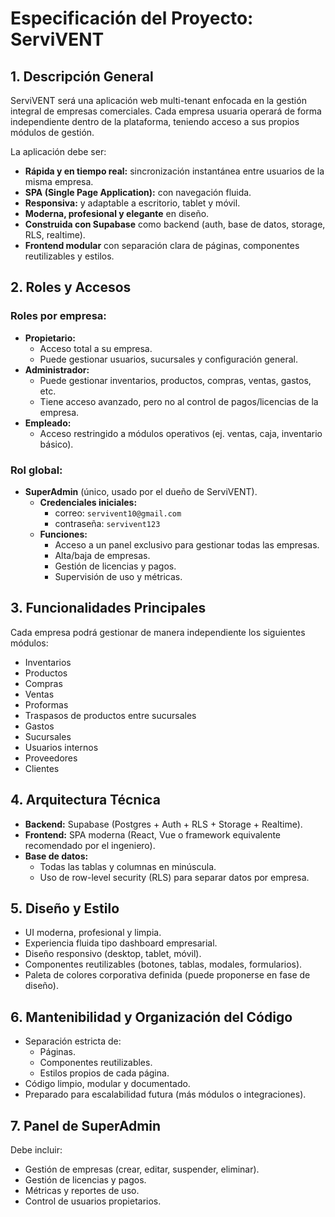 # Especificación del Proyecto: ServiVENT

## 1. Descripción General

ServiVENT será una aplicación web multi-tenant enfocada en la gestión integral de empresas comerciales. Cada empresa usuaria operará de forma independiente dentro de la plataforma, teniendo acceso a sus propios módulos de gestión.

La aplicación debe ser:

-   **Rápida y en tiempo real:** sincronización instantánea entre usuarios de la misma empresa.
-   **SPA (Single Page Application):** con navegación fluida.
-   **Responsiva:** y adaptable a escritorio, tablet y móvil.
-   **Moderna, profesional y elegante** en diseño.
-   **Construida con Supabase** como backend (auth, base de datos, storage, RLS, realtime).
-   **Frontend modular** con separación clara de páginas, componentes reutilizables y estilos.

## 2. Roles y Accesos

### Roles por empresa:

-   **Propietario:**
    -   Acceso total a su empresa.
    -   Puede gestionar usuarios, sucursales y configuración general.
-   **Administrador:**
    -   Puede gestionar inventarios, productos, compras, ventas, gastos, etc.
    -   Tiene acceso avanzado, pero no al control de pagos/licencias de la empresa.
-   **Empleado:**
    -   Acceso restringido a módulos operativos (ej. ventas, caja, inventario básico).

### Rol global:

-   **SuperAdmin** (único, usado por el dueño de ServiVENT).
    -   **Credenciales iniciales:**
        -   correo: `servivent10@gmail.com`
        -   contraseña: `servivent123`
    -   **Funciones:**
        -   Acceso a un panel exclusivo para gestionar todas las empresas.
        -   Alta/baja de empresas.
        -   Gestión de licencias y pagos.
        -   Supervisión de uso y métricas.

## 3. Funcionalidades Principales

Cada empresa podrá gestionar de manera independiente los siguientes módulos:

-   Inventarios
-   Productos
-   Compras
-   Ventas
-   Proformas
-   Traspasos de productos entre sucursales
-   Gastos
-   Sucursales
-   Usuarios internos
-   Proveedores
-   Clientes

## 4. Arquitectura Técnica

-   **Backend:** Supabase (Postgres + Auth + RLS + Storage + Realtime).
-   **Frontend:** SPA moderna (React, Vue o framework equivalente recomendado por el ingeniero).
-   **Base de datos:**
    -   Todas las tablas y columnas en minúscula.
    -   Uso de row-level security (RLS) para separar datos por empresa.

## 5. Diseño y Estilo

-   UI moderna, profesional y limpia.
-   Experiencia fluida tipo dashboard empresarial.
-   Diseño responsivo (desktop, tablet, móvil).
-   Componentes reutilizables (botones, tablas, modales, formularios).
-   Paleta de colores corporativa definida (puede proponerse en fase de diseño).

## 6. Mantenibilidad y Organización del Código

-   Separación estricta de:
    -   Páginas.
    -   Componentes reutilizables.
    -   Estilos propios de cada página.
-   Código limpio, modular y documentado.
-   Preparado para escalabilidad futura (más módulos o integraciones).

## 7. Panel de SuperAdmin

Debe incluir:

-   Gestión de empresas (crear, editar, suspender, eliminar).
-   Gestión de licencias y pagos.
-   Métricas y reportes de uso.
-   Control de usuarios propietarios.
